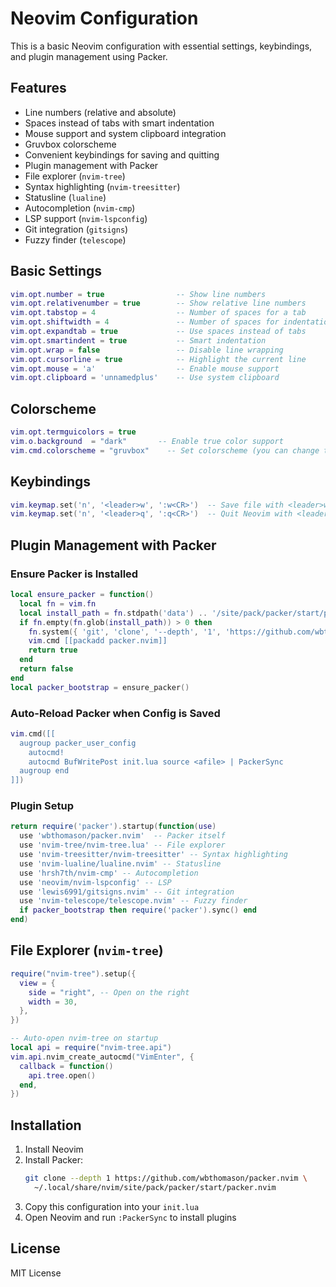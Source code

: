 # Neovim Configuration

This is a basic Neovim configuration with essential settings, keybindings, and plugin management using Packer.

## Features
- Line numbers (relative and absolute)
- Spaces instead of tabs with smart indentation
- Mouse support and system clipboard integration
- Gruvbox colorscheme
- Convenient keybindings for saving and quitting
- Plugin management with Packer
- File explorer (`nvim-tree`)
- Syntax highlighting (`nvim-treesitter`)
- Statusline (`lualine`)
- Autocompletion (`nvim-cmp`)
- LSP support (`nvim-lspconfig`)
- Git integration (`gitsigns`)
- Fuzzy finder (`telescope`)

## Basic Settings
```lua
vim.opt.number = true                -- Show line numbers
vim.opt.relativenumber = true        -- Show relative line numbers
vim.opt.tabstop = 4                  -- Number of spaces for a tab
vim.opt.shiftwidth = 4               -- Number of spaces for indentation
vim.opt.expandtab = true             -- Use spaces instead of tabs
vim.opt.smartindent = true           -- Smart indentation
vim.opt.wrap = false                 -- Disable line wrapping
vim.opt.cursorline = true            -- Highlight the current line
vim.opt.mouse = 'a'                  -- Enable mouse support
vim.opt.clipboard = 'unnamedplus'    -- Use system clipboard
```

## Colorscheme
```lua
vim.opt.termguicolors = true  
vim.o.background  = "dark"       -- Enable true color support
vim.cmd.colorscheme = "gruvbox"    -- Set colorscheme (you can change this)
```

## Keybindings
```lua
vim.keymap.set('n', '<leader>w', ':w<CR>')  -- Save file with <leader>w
vim.keymap.set('n', '<leader>q', ':q<CR>')  -- Quit Neovim with <leader>q
```

## Plugin Management with Packer

### Ensure Packer is Installed
```lua
local ensure_packer = function()
  local fn = vim.fn
  local install_path = fn.stdpath('data') .. '/site/pack/packer/start/packer.nvim'
  if fn.empty(fn.glob(install_path)) > 0 then
    fn.system({ 'git', 'clone', '--depth', '1', 'https://github.com/wbthomason/packer.nvim', install_path })
    vim.cmd [[packadd packer.nvim]]
    return true
  end
  return false
end
local packer_bootstrap = ensure_packer()
```

### Auto-Reload Packer when Config is Saved
```lua
vim.cmd([[
  augroup packer_user_config
    autocmd!
    autocmd BufWritePost init.lua source <afile> | PackerSync
  augroup end
]])
```

### Plugin Setup
```lua
return require('packer').startup(function(use)
  use 'wbthomason/packer.nvim'  -- Packer itself
  use 'nvim-tree/nvim-tree.lua' -- File explorer
  use 'nvim-treesitter/nvim-treesitter' -- Syntax highlighting
  use 'nvim-lualine/lualine.nvim' -- Statusline
  use 'hrsh7th/nvim-cmp' -- Autocompletion
  use 'neovim/nvim-lspconfig' -- LSP
  use 'lewis6991/gitsigns.nvim' -- Git integration
  use 'nvim-telescope/telescope.nvim' -- Fuzzy finder
  if packer_bootstrap then require('packer').sync() end
end)
```

## File Explorer (`nvim-tree`)
```lua
require("nvim-tree").setup({
  view = {
    side = "right", -- Open on the right
    width = 30,
  },
})

-- Auto-open nvim-tree on startup
local api = require("nvim-tree.api")
vim.api.nvim_create_autocmd("VimEnter", {
  callback = function()
    api.tree.open()
  end,
})
```

## Installation
1. Install Neovim
2. Install Packer:
   ```sh
   git clone --depth 1 https://github.com/wbthomason/packer.nvim \
     ~/.local/share/nvim/site/pack/packer/start/packer.nvim
   ```
3. Copy this configuration into your `init.lua`
4. Open Neovim and run `:PackerSync` to install plugins

## License
MIT License


